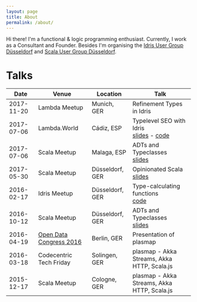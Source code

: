 ```yaml
---
layout: page
title: About
permalink: /about/
---
```


Hi there! I'm a functional & logic programming enthusiast. Currently, I work as a Consultant and Founder. Besides I'm organising the [Idris User Group Düsseldorf](https://www.meetup.com/de-DE/Idris-User-Group-Dusseldorf/) and [Scala User Group Düsseldorf](https://www.meetup.com/de-DE/Scala-User-Group-Dusseldorf/).

# Talks

| Date       | Venue | Location | Talk |
|------------|-------|----------|------|
| 2017-11-20 | Lambda Meetup | Munich, GER | Refinement Types in Idris |
| 2017-07-06 | Lambda.World | Cádiz, ESP | Typelevel SEO with Idris <br>[slides]( https://slides.com/janschultecom/typelevel-seo/) - [code]( https://github.com/janschultecom/typelevel-seo/) |
| 2017-07-06 | Scala Meetup | Malaga, ESP | ADTs and Typeclasses <br> [slides]( http://janschulte.com/2017-07-06-ADTs-and-Typeclasses/) |
| 2017-05-30 | Scala Meetup | Düsseldorf, GER | Opinionated Scala <br> [slides]( https://github.com/scaladus/opinionated-scala ) |
| 2016-02-17 | Idris Meetup | Düsseldorf, GER | Type-calculating functions <br> [code]( https://github.com/janschultecom/idrisdus-2017-02-22 ) |
| 2016-10-12 | Scala Meetup | Düsseldorf, GER | ADTs and Typeclasses <br> [slides]( http://janschulte.com/2016-10-12-adts-typeclasses-scala/#/) |
| 2016-04-19 | [Open Data Congress 2016](https://www.bmwi.de/Redaktion/DE/Bildergalerie/2016/20160419-zypries-open-data-kongress.html) | Berlin, GER | Presentation of plasmap  
| 2016-03-18 | Codecentric Tech Friday | Solingen, GER | plasmap - Akka Streams, Akka HTTP, Scala.js |
| 2015-12-17 | Scala Meetup | Cologne, GER | plasmap - Akka Streams, Akka HTTP, Scala.js |
